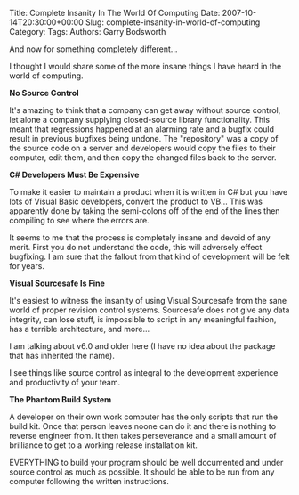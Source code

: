 Title: Complete Insanity In The World Of Computing
Date: 2007-10-14T20:30:00+00:00
Slug: complete-insanity-in-world-of-computing
Category: 
Tags: 
Authors: Garry Bodsworth

And now for something completely different...

I thought I would share some of the more insane things I have heard in the world of computing.

<span style="font-weight:bold;">No Source Control</span>

It's amazing to think that a company can get away without source control, let alone a company supplying closed-source library functionality.  This meant that regressions happened at an alarming rate and a bugfix could result in previous bugfixes being undone.  The "repository" was a copy of the source code on a server and developers would copy the files to their computer, edit them, and then copy the changed files back to the server.

<span style="font-weight:bold;">C# Developers Must Be Expensive</span>

To make it easier to maintain a product when it is written in C# but you have lots of Visual Basic developers, convert the product to VB...  This was apparently done by taking the semi-colons off of the end of the lines then compiling to see where the errors are.

It seems to me that the process is completely insane and devoid of any merit.  First you do not understand the code, this will adversely effect bugfixing.  I am sure that the fallout from that kind of development will be felt for years.

<span style="font-weight:bold;">Visual Sourcesafe Is Fine</span>

It's easiest to witness the insanity of using Visual Sourcesafe from the sane world of proper revision control systems.  Sourcesafe does not give any data integrity, can lose stuff, is impossible to script in any meaningful fashion, has a terrible architecture, and more...

I am talking about v6.0 and older here (I have no idea about the package that has inherited the name).

I see things like source control as integral to the development experience and productivity of your team.

<span style="font-weight:bold;">The Phantom Build System</span>

A developer on their own work computer has the only scripts that run the build kit.  Once that person leaves noone can do it and there is nothing to reverse engineer from.  It then takes perseverance and a small amount of brilliance to get to a working release installation kit.

EVERYTHING to build your program should be well documented and under source control as much as possible.  It should be able to be run from any computer following the written instructions.
